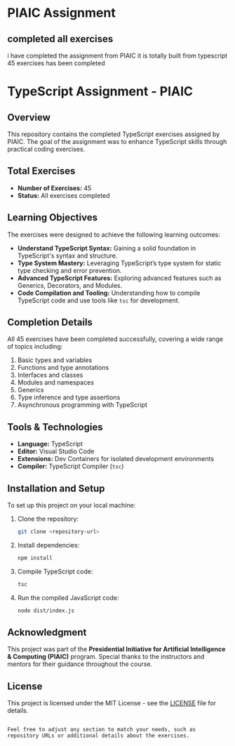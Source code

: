 # PIAIC Assignment 
## completed all exercises 
i have completed the assignment from PIAIC 
it is totally built from typescript
45 exercises has been completed



# TypeScript Assignment - PIAIC

## Overview

This repository contains the completed TypeScript exercises assigned by PIAIC. The goal of the assignment was to enhance TypeScript skills through practical coding exercises.

## Total Exercises

- **Number of Exercises:** 45
- **Status:** All exercises completed

## Learning Objectives

The exercises were designed to achieve the following learning outcomes:

- **Understand TypeScript Syntax:** Gaining a solid foundation in TypeScript's syntax and structure.
- **Type System Mastery:** Leveraging TypeScript’s type system for static type checking and error prevention.
- **Advanced TypeScript Features:** Exploring advanced features such as Generics, Decorators, and Modules.
- **Code Compilation and Tooling:** Understanding how to compile TypeScript code and use tools like `tsc` for development.

## Completion Details

All 45 exercises have been completed successfully, covering a wide range of topics including:

1. Basic types and variables
2. Functions and type annotations
3. Interfaces and classes
4. Modules and namespaces
5. Generics
6. Type inference and type assertions
7. Asynchronous programming with TypeScript

## Tools & Technologies

- **Language:** TypeScript
- **Editor:** Visual Studio Code
- **Extensions:** Dev Containers for isolated development environments
- **Compiler:** TypeScript Compiler (`tsc`)

## Installation and Setup

To set up this project on your local machine:

1. Clone the repository:

    ```bash
    git clone <repository-url>
    ```

2. Install dependencies:

    ```bash
    npm install
    ```

3. Compile TypeScript code:

    ```bash
    tsc
    ```

4. Run the compiled JavaScript code:

    ```bash
    node dist/index.js
    ```

## Acknowledgment

This project was part of the **Presidential Initiative for Artificial Intelligence & Computing (PIAIC)** program. Special thanks to the instructors and mentors for their guidance throughout the course.

## License

This project is licensed under the MIT License - see the [LICENSE](LICENSE) file for details.
```

Feel free to adjust any section to match your needs, such as repository URLs or additional details about the exercises.


